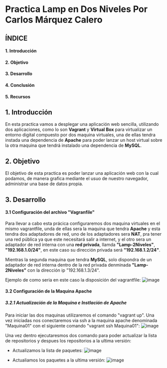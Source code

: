 # Practica Lamp en Dos Niveles Por Carlos Márquez Calero

## ÍNDICE
#### 1. Introducción
#### 2. Objetivo
#### 3. Desarrollo
#### 4. Conclusión
#### 5. Recursos

## 1. Introducción
En esta practica vamos a desplegar una aplicación web sencilla, utilizando dos aplicaciones, como lo son **Vagrant** y **Virtual Box** para virtualizar un entorno digital
compuesto por dos maquina virtuales, una de ellas tendra instada una dependencia de **Apache** para poder lanzar un host virtual sobre la otra maquina que tendrá
instalado una dependencia de **MySQL**.

## 2. Objetivo
El objetivo de esta practica es poder lanzar una aplicación web con la cual podamos, de manera grafica mediante el usuo de nuestro navegador,
administrar una base de datos propia.

## 3. Desarrollo
#### 3.1 Configuración del archivo "Vagranfile"
Para llevar a cabo esta prácica configuraremos dos maquina virtuales en el mismo vagrantfile, unda de ellas sera la maquina que tendra **Apache** y esta tendra dos adaptadores de red,
uno de los adaptadores sera **NAT**, pra tener una red pública ya que este necesitará salir a internet, y el otro sera un adaptador de red interna con una **red privada**, llamda **"Lamp-2Niveles"**,
**"192.168.1.0/24"**, en este caso su dirección privada será **"192.168.1.2/24"**.

Mientras la segunda maquina que tendra **MySQL**, solo dispondra de un adaptador de red interna dentro de la red privada denminada **"Lamp-2Niveles"** con la dirección ip "192.168.1.3/24".

Ejemplo de como seria en este caso la disposición del vagrantfile:
![image](https://github.com/user-attachments/assets/07aa3ecf-398b-47b8-82f3-e586ae1eada5)

#### 3.2 Configuración de la Maquina Apache
##### 3.2.1 Actualización de la Maquina e Instlación de Apache
Para iniciar las dos maquinas utilizaremos el comando "vagrant up". Una vez iniciadas nos conectaremos via ssh a la maquina apache denominada "Maquina01" con el siguiente comando "vagrant ssh Maquina01":
![image](https://github.com/user-attachments/assets/1623c90d-b958-4098-bb1e-11838a9be3d4)

Una vez dentro ejecutaresmos dos comando para poder actualizar la lista de repositorios y despues los repositorios a la ultima versión:

* Actualizamos la lista de paquetes:
  ![image](https://github.com/user-attachments/assets/8e6ff61f-6e20-4333-8214-8b0646c7b98d)

* Actualiamos los paquetes a la ultima versión:
  ![image](https://github.com/user-attachments/assets/4a9b3ff9-b23c-48c3-a1f9-315f22b1a7c7)




